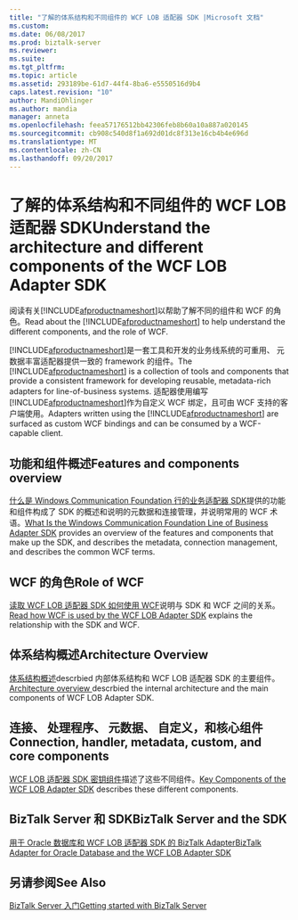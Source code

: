 ```yaml
---
title: "了解的体系结构和不同组件的 WCF LOB 适配器 SDK |Microsoft 文档"
ms.custom: 
ms.date: 06/08/2017
ms.prod: biztalk-server
ms.reviewer: 
ms.suite: 
ms.tgt_pltfrm: 
ms.topic: article
ms.assetid: 293189be-61d7-44f4-8ba6-e5550516d9b4
caps.latest.revision: "10"
author: MandiOhlinger
ms.author: mandia
manager: anneta
ms.openlocfilehash: feea57176512bb42306feb8b60a10a887a020145
ms.sourcegitcommit: cb908c540d8f1a692d01dc8f313e16cb4b4e696d
ms.translationtype: MT
ms.contentlocale: zh-CN
ms.lasthandoff: 09/20/2017
---
```

# <a name="understand-the-architecture-and-different-components-of-the-wcf-lob-adapter-sdk"></a><span data-ttu-id="c803c-102">了解的体系结构和不同组件的 WCF LOB 适配器 SDK</span><span class="sxs-lookup"><span data-stu-id="c803c-102">Understand the architecture and different components of the WCF LOB Adapter SDK</span></span>
<span data-ttu-id="c803c-103">阅读有关[!INCLUDE[afproductnameshort](../../includes/afproductnameshort-md.md)]以帮助了解不同的组件和 WCF 的角色。</span><span class="sxs-lookup"><span data-stu-id="c803c-103">Read about the [!INCLUDE[afproductnameshort](../../includes/afproductnameshort-md.md)] to help understand the different components, and the role of WCF.</span></span>  

<span data-ttu-id="c803c-104">[!INCLUDE[afproductnameshort](../../includes/afproductnameshort-md.md)]是一套工具和开发的业务线系统的可重用、 元数据丰富适配器提供一致的 framework 的组件。</span><span class="sxs-lookup"><span data-stu-id="c803c-104">The [!INCLUDE[afproductnameshort](../../includes/afproductnameshort-md.md)] is a collection of tools and components that provide a consistent framework for developing reusable, metadata-rich adapters for line-of-business systems.</span></span> <span data-ttu-id="c803c-105">适配器使用编写[!INCLUDE[afproductnameshort](../../includes/afproductnameshort-md.md)]作为自定义 WCF 绑定，且可由 WCF 支持的客户端使用。</span><span class="sxs-lookup"><span data-stu-id="c803c-105">Adapters written using the [!INCLUDE[afproductnameshort](../../includes/afproductnameshort-md.md)] are surfaced as custom WCF bindings and can be consumed by a WCF-capable client.</span></span>  
  
## <a name="features-and-components-overview"></a><span data-ttu-id="c803c-106">功能和组件概述</span><span class="sxs-lookup"><span data-stu-id="c803c-106">Features and components overview</span></span>
<span data-ttu-id="c803c-107">[什么是 Windows Communication Foundation 行的业务适配器 SDK](what-is-the-windows-communication-foundation-line-of-business-adapter-sdk.md)提供的功能和组件构成了 SDK 的概述和说明的元数据和连接管理，并说明常用的 WCF 术语。</span><span class="sxs-lookup"><span data-stu-id="c803c-107">[What Is the Windows Communication Foundation Line of Business Adapter SDK](what-is-the-windows-communication-foundation-line-of-business-adapter-sdk.md) provides an overview of the features and components that make up the SDK, and describes the metadata, connection management, and describes the common WCF terms.</span></span>

## <a name="role-of-wcf"></a><span data-ttu-id="c803c-108">WCF 的角色</span><span class="sxs-lookup"><span data-stu-id="c803c-108">Role of WCF</span></span>  
<span data-ttu-id="c803c-109">[读取 WCF LOB 适配器 SDK 如何使用 WCF](read-how-wcf-is-used-by-the-wcf-lob-adapter-sdk.md)说明与 SDK 和 WCF 之间的关系。</span><span class="sxs-lookup"><span data-stu-id="c803c-109">[Read how WCF is used by the WCF LOB Adapter SDK](read-how-wcf-is-used-by-the-wcf-lob-adapter-sdk.md) explains the relationship with the SDK and WCF.</span></span>

## <a name="architecture-overview"></a><span data-ttu-id="c803c-110">体系结构概述</span><span class="sxs-lookup"><span data-stu-id="c803c-110">Architecture Overview</span></span>  
<span data-ttu-id="c803c-111">[体系结构概述](architecture-overview-of-the-wcf-lob-adapter-sdk.md)descrbied 内部体系结构和 WCF LOB 适配器 SDK 的主要组件。</span><span class="sxs-lookup"><span data-stu-id="c803c-111">[Architecture overview ](architecture-overview-of-the-wcf-lob-adapter-sdk.md) descrbied the internal architecture and the main components of WCF LOB Adapter SDK.</span></span>
 
## <a name="connection-handler-metadata-custom-and-core-components"></a><span data-ttu-id="c803c-112">连接、 处理程序、 元数据、 自定义，和核心组件</span><span class="sxs-lookup"><span data-stu-id="c803c-112">Connection, handler, metadata, custom, and core components</span></span>
<span data-ttu-id="c803c-113">[WCF LOB 适配器 SDK 密钥组件](key-components-of-the-wcf-lob-adapter-sdk.md)描述了这些不同组件。</span><span class="sxs-lookup"><span data-stu-id="c803c-113">[Key Components of the WCF LOB Adapter SDK](key-components-of-the-wcf-lob-adapter-sdk.md) describes these different components.</span></span>

## <a name="biztalk-server-and-the-sdk"></a><span data-ttu-id="c803c-114">BizTalk Server 和 SDK</span><span class="sxs-lookup"><span data-stu-id="c803c-114">BizTalk Server and the SDK</span></span>  
[<span data-ttu-id="c803c-115">用于 Oracle 数据库和 WCF LOB 适配器 SDK 的 BizTalk Adapter</span><span class="sxs-lookup"><span data-stu-id="c803c-115">BizTalk Adapter for Oracle Database and the WCF LOB Adapter SDK</span></span>](../adapter-oracle-database/architecture-overview-of-the-biztalk-adapter-for-oracle-database.md)   
  
## <a name="see-also"></a><span data-ttu-id="c803c-116">另请参阅</span><span class="sxs-lookup"><span data-stu-id="c803c-116">See Also</span></span>  
 [<span data-ttu-id="c803c-117">BizTalk Server 入门</span><span class="sxs-lookup"><span data-stu-id="c803c-117">Getting started with BizTalk Server</span></span>](../../core/getting-started-with-biztalk-server.md)